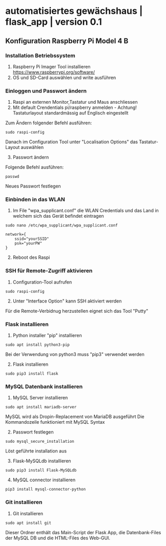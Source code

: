 # automatisiertes gewächshaus | flask_app | version 0.1

## Konfiguration Raspberry Pi Model 4 B

### Installation Betriebssystem

1. Raspberry Pi Imager Tool installieren
https://www.raspberrypi.org/software/
2. OS und SD-Card auswählen und write ausführen

### Einloggen und Passwort ändern

1. Raspi an externen Monitor,Tastatur und Maus anschliessen
2. Mit default Crendentials pi/raspberry anmelden - Achtung! Tastaturlayout standardmässig auf Englisch eingestellt 

Zum Ändern folgender Befehl ausführen:
```plaintext
sudo raspi-config
```
Danach im Configuration Tool unter "Localisation Options" das Tastatur-Layout auswählen

3. Passwort ändern 

Folgende Befehl ausführen:
```plaintext
passwd
```

Neues Passwort festlegen

### Einbinden in das WLAN
1. Im File "wpa_supplicant.conf" die WLAN Credentials und das Land in welchem sich 
das Gerät befindet eintragen
```plaintext
sudo nano /etc/wpa_supplicant/wpa_supplicant.conf

network={
    ssid="yourSSID"
    psk="yourPW"
}
```
2. Reboot des Raspi 


### SSH für Remote-Zugriff aktivieren

1. Configuration-Tool aufrufen
```plaintext
sudo raspi-config
```

2. Unter "Interface Option" kann SSH aktiviert werden

Für die Remote-Verbidnug herzustellen eignet sich das Tool "Putty"

### Flask installieren

1. Python installer "pip" installieren

```plaintext
sudo apt install python3-pip
```
Bei der Verwendung von python3 muss "pip3" verwendet werden

2. Flask installieren

```plaintext
sudo pip3 install flask
```
### MySQL Datenbank installieren

1. MySQL Server installieren
```plaintext
sudo apt install mariadb-server
```
MySQL wird als Dropin-Replacement von MariaDB ausgeführt
Die Kommandozeile funktioniert mit MySQL Syntax

2. Passwort festlegen

```plaintext
sudo mysql_secure_installation
```
Löst geführte installation aus

3. Flask-MySQLdb installieren
```plaintext
sudo pip3 install Flask-MySQLdb
```

4. MySQL connector installieren
```plaintext
pip3 install mysql-connector-python
```
### Git installieren

1. Git installieren

```plaintext
sudo apt install git
```



Dieser Ordner enthält das Main-Script der Flask App, die Datenbank-Files der MySQL DB und die HTML-Files des Web-GUI.